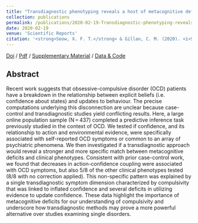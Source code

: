 ```yaml
---
title: "Transdiagnostic phenotyping reveals a host of metacognitive deficits implicated in compulsivity"
collection: publications
permalink: /publications/2020-02-19-Transdiagnostic-phenotyping-reveals-a-host-of-metacognitive-deficits-implicated-in-compulsivity
date: 2020-02-19
venue: 'Scientific Reports'
citation: '<strong>Seow, X. F. T.</strong> & Gillan, C. M. (2020). <i>Scientific Reports</i>, <strong>10</strong>(1), 1-11.'
---
```


[Doi](https://doi.org/10.1038/s41598-020-59646-4) / [Pdf](http://seowxft.github.io/files/2020-02-19-Transdiagnostic-phenotyping-reveals-a-host-of-metacognitive-deficits-implicated-in-compulsivity.pdf) / [Supplementary Material](http://seowxft.github.io/files/2020-02-19-Transdiagnostic-phenotyping-supplementary.pdf) / [Data & Code](https://osf.io/2z6tw/)


## Abstract
Recent work suggests that obsessive-compulsive disorder (OCD) patients have a breakdown in the relationship between explicit beliefs (i.e. confidence about states) and updates to behaviour. The precise computations underlying this disconnection are unclear because case-control and transdiagnostic studies yield conflicting results. Here, a large online population sample (N = 437) completed a predictive inference task previously studied in the context of OCD. We tested if confidence, and its relationship to action and environmental evidence, were specifically associated with self-reported OCD symptoms or common to an array of psychiatric phenomena. We then investigated if a transdiagnostic approach would reveal a stronger and more specific match between metacognitive deficits and clinical phenotypes. Consistent with prior case-control work, we found that decreases in action-confidence coupling were associated with OCD symptoms, but also 5/8 of the other clinical phenotypes tested (8/8 with no correction applied). This non-specific pattern was explained by a single transdiagnostic symptom dimension characterized by compulsivity that was linked to inflated confidence and several deficits in utilizing evidence to update confidence. These data highlight the importance of metacognitive deficits for our understanding of compulsivity and underscore how transdiagnostic methods may prove a more powerful alternative over studies examining single disorders.
